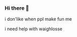 ### Hi there 👋

<!--
**milumiki/Milumiki** is a ✨ _special_ ✨ repository because its `README.md` (this file) appears on your GitHub profile.

Here are some ideas to get you started:

- 🔭 I’m currently working on bitcoin
- 🌱 I’m currently learning school
- 👯 I’m looking to collaborate on eindhoven
- 🤔 I’m looking for help with boitcoin
- 💬 Ask me about anyting
- 📫 How to reach me: just text me
- 😄 Pronouns: what ever u want
- ⚡ Fun fact: i am fat
-->i don'like when ppl make fun me
i need help with waighlosse
